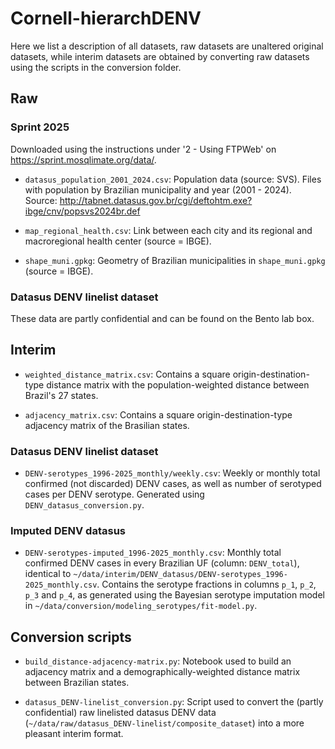 # Cornell-hierarchDENV

Here we list a description of all datasets, raw datasets are unaltered original datasets, while interim datasets are obtained by converting raw datasets using the scripts in the conversion folder.

## Raw

### Sprint 2025

Downloaded using the instructions under '2 - Using FTPWeb' on https://sprint.mosqlimate.org/data/.

+ `datasus_population_2001_2024.csv`: Population data (source: SVS). Files with population by Brazilian municipality and year (2001 - 2024). Source: http://tabnet.datasus.gov.br/cgi/deftohtm.exe?ibge/cnv/popsvs2024br.def 

+ `map_regional_health.csv`: Link between each city and its regional and macroregional health center (source = IBGE).

+ `shape_muni.gpkg`: Geometry of Brazilian municipalities in `shape_muni.gpkg` (source = IBGE).

### Datasus DENV linelist dataset

These data are partly confidential and can be found on the Bento lab box.

## Interim

+ `weighted_distance_matrix.csv`: Contains a square origin-destination-type distance matrix with the population-weighted distance between Brazil's 27 states.

+ `adjacency_matrix.csv`: Contains a square origin-destination-type adjacency matrix of the Brasilian states.

### Datasus DENV linelist dataset

+ `DENV-serotypes_1996-2025_monthly/weekly.csv`: Weekly or monthly total confirmed (not discarded) DENV cases, as well as number of serotyped cases per DENV serotype. Generated using `DENV_datasus_conversion.py`. 

### Imputed DENV datasus

+ `DENV-serotypes-imputed_1996-2025_monthly.csv`: Monthly total confirmed DENV cases in every Brazilian UF (column: `DENV_total`), identical to `~/data/interim/DENV_datasus/DENV-serotypes_1996-2025_monthly.csv`. Contains the serotype fractions in columns `p_1`, `p_2`, `p_3` and `p_4`, as generated using the Bayesian serotype imputation model in `~/data/conversion/modeling_serotypes/fit-model.py`.

## Conversion scripts

+ `build_distance-adjacency-matrix.py`: Notebook used to build an adjacency matrix and a demographically-weighted distance matrix between Brazilian states.

+ `datasus_DENV-linelist_conversion.py`: Script used to convert the (partly confidential) raw linelisted datasus DENV data (`~/data/raw/datasus_DENV-linelist/composite_dataset`) into a more pleasant interim format.